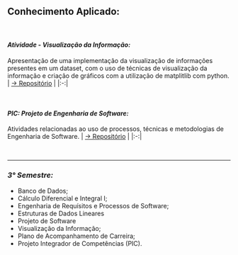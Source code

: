## **Conhecimento Aplicado:**

</br>

#### ***Atividade - Visualização da Informação:***
Apresentação de uma implementação da visualização de informações presentes em um dataset, com o uso de técnicas de visualização da informação e criação de gráficos com a utilização de matplitlib com python.
| <a href="https://github.com/LoukasLoukanos/Ciencia-da-Computacao/tree/master/SEMESTRES%20BCC%20-%20Conhecimento%20Aplicado/3%C2%B0%20Semestre/Atividade%20-%20Visualiza%C3%A7%C3%A3o%20da%20informa%C3%A7%C3%A3o">→ Repositório</a> |
|:-:|

</br>

#### ***PIC: Projeto de Engenharia de Software:***
Atividades relacionadas ao uso de processos, técnicas e metodologias de Engenharia de Software.
| <a href="https://github.com/LoukasLoukanos/Ciencia-da-Computacao/tree/master/SEMESTRES%20BCC%20-%20Conhecimento%20Aplicado/3%C2%B0%20Semestre/PIC%20-%20Projeto%20de%20Engenharia%20de%20Software">→ Repositório</a> |
|:-:|

</br>

<hr>

### ***3° Semestre:***
- Banco de Dados;
- Cálculo Diferencial e Integral I;
- Engenharia de Requísitos e Processos de Software;
- Estruturas de Dados Lineares
- Projeto de Software
- Visualização da Informação;
- Plano de Acompanhamento de Carreira;
- Projeto Integrador de Competências (PIC).
